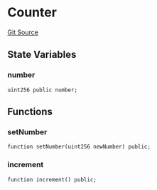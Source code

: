 # Counter
[Git Source](https://github.com/malda-protocol/malda-lending/blob/076616677457911e7c8925ff7d5fe2dec2ca1497/src\Counter.sol)


## State Variables
### number

```solidity
uint256 public number;
```


## Functions
### setNumber


```solidity
function setNumber(uint256 newNumber) public;
```

### increment


```solidity
function increment() public;
```

